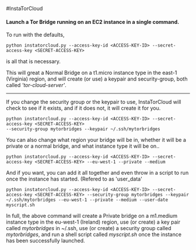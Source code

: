 #InstaTorCloud
#### Launch a Tor Bridge running on an EC2 instance in a single command.

To run with the defaults,

    python instatorcloud.py --access-key-id <ACCESS-KEY-ID> --secret-access-key <SECRET-ACCESS-KEY>

is all that is necessary.

This will great a Normal Bridge on a t1.micro instance type in the east-1 (Virginia) region, and will create (or use) a keypair and security-group, both called _'tor-cloud-server'_.

---------

If you change the security group or the keypair to use, InstaTorCloud will check to see if it exists, and if it does not, it will create it for you.

    python instatorcloud.py --access-key-id <ACCESS-KEY-ID> --secret-access-key <SECRET-ACCESS-KEY> 
    --security-group mytorbridges --keypair ~/.ssh/mytorbridges

You can also change what region your bridge will be in, whether it will be a private or a normal bridge, and what instance type it will be on..

    python instatorcloud.py --access-key-id <ACCESS-KEY-ID> --secret-access-key <SECRET-ACCESS-KEY> --eu-west-1 --private --medium

And if you want, you can add it all together and even throw in a script to run once the instance has started. (Refered to as 'user_data'

    python instatorcloud.py --access-key-id <ACCESS-KEY-ID> --secret-access-key <SECRET-ACCESS-KEY> --security-group mytorbridges --keypair ~/.ssh/mytorbridges --eu-west-1 --private --medium --user-date myscript.sh

In full, the above command will create a Private bridge on a m1.medium instance type in the eu-west-1 (Ireland) region, use (or create) a key pair called _mytorbridges_ in ~/.ssh, use (or create) a security group called _mytorbridges_, and run a shell script called _myscript.sh_ once the instance has been successfully launched.

